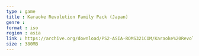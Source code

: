 ```yaml
---
type : game
title : Karaoke Revolution Family Pack (Japan)
genre : 
format : iso
region : asia
link : https://archive.org/download/PS2-ASIA-ROMS321COM/Karaoke%20Revolution%20Family%20Pack%20%28Japan%29.7z
size : 380MB
---
```

